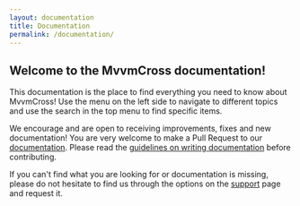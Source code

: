 ```yaml
---
layout: documentation
title: Documentation
permalink: /documentation/
---
```


## Welcome to the MvvmCross documentation!

This documentation is the place to find everything you need to know about MvvmCross! Use the menu on the left side to navigate to different topics and use the search in the top menu to find specific items.

We encourage and are open to receiving improvements, fixes and new documentation! You are very welcome to make a Pull Request to our [documentation](https://github.com/MvvmCross/MvvmCross/tree/master/docs). Please read the [guidelines on writing documentation](https://www.mvvmcross.com/documentation/contribute/mvvmcross-docs-style-guide) before contributing.

If you can't find what you are looking for or documentation is missing, please do not hesitate to find us through the options on the [support](https://www.mvvmcross.com/support) page and request it.
